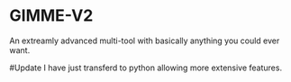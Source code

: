 # GIMME-V2
An extreamly advanced multi-tool with basically anything you could ever want.

#Update
I have just transferd to python allowing more extensive features.
